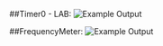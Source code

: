 ##Timer0 - LAB:
![Example Output](./Timer0_LAB.jpg)

##FrequencyMeter:
![Example Output](./FreqMeter.jpg)
